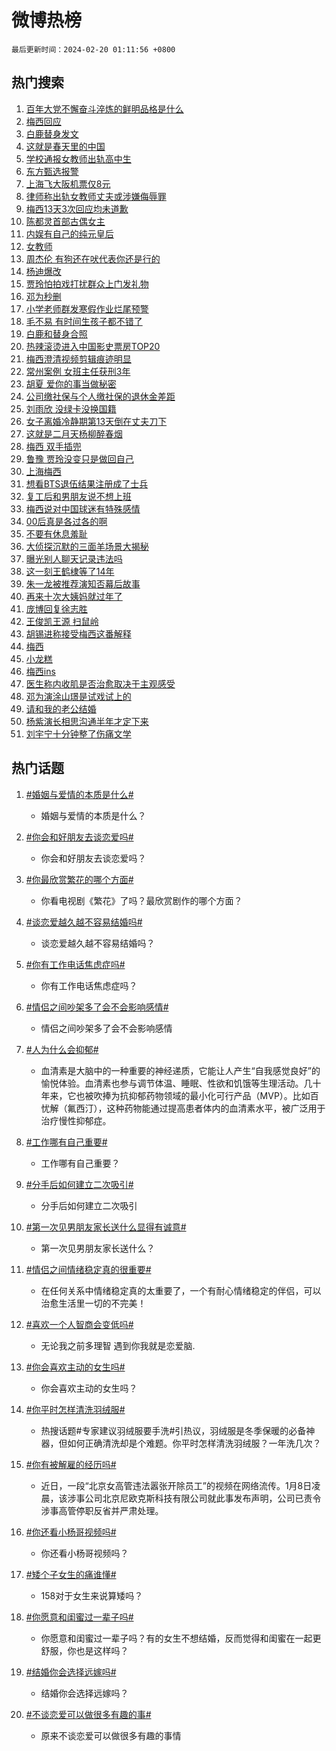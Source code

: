 # 微博热榜

`最后更新时间：2024-02-20 01:11:56 +0800`

## 热门搜索

1. [百年大党不懈奋斗淬炼的鲜明品格是什么](https://m.weibo.cn/search?containerid=100103type%3D1%26t%3D10%26q%3D%23%E7%99%BE%E5%B9%B4%E5%A4%A7%E5%85%9A%E4%B8%8D%E6%87%88%E5%A5%8B%E6%96%97%E6%B7%AC%E7%82%BC%E7%9A%84%E9%B2%9C%E6%98%8E%E5%93%81%E6%A0%BC%E6%98%AF%E4%BB%80%E4%B9%88%23&stream_entry_id=51&isnewpage=1&extparam=seat%3D1%26pos%3D0%26dgr%3D0%26cate%3D10103%26c_type%3D51%26q%3D%2523%25E7%2599%25BE%25E5%25B9%25B4%25E5%25A4%25A7%25E5%2585%259A%25E4%25B8%258D%25E6%2587%2588%25E5%25A5%258B%25E6%2596%2597%25E6%25B7%25AC%25E7%2582%25BC%25E7%259A%2584%25E9%25B2%259C%25E6%2598%258E%25E5%2593%2581%25E6%25A0%25BC%25E6%2598%25AF%25E4%25BB%2580%25E4%25B9%2588%2523%26stream_entry_id%3D51%26filter_type%3Drealtimehot%26display_time%3D1708362714%26pre_seqid%3D170836271492807057198)
1. [梅西回应](https://m.weibo.cn/search?containerid=100103type%3D1%26t%3D10%26q%3D%23%E6%A2%85%E8%A5%BF%E5%9B%9E%E5%BA%94%23&stream_entry_id=31&isnewpage=1&extparam=seat%3D1%26band_rank%3D1%26pos%3D0%26q%3D%2523%25E6%25A2%2585%25E8%25A5%25BF%25E5%259B%259E%25E5%25BA%2594%2523%26stream_entry_id%3D31%26c_type%3D31%26flag%3D16%26dgr%3D0%26realpos%3D1%26lcate%3D5001%26cate%3D5001%26filter_type%3Drealtimehot%26display_time%3D1708362714%26pre_seqid%3D170836271492807057198)
1. [白鹿替身发文](https://m.weibo.cn/search?containerid=100103type%3D1%26t%3D10%26q%3D%23%E7%99%BD%E9%B9%BF%E6%9B%BF%E8%BA%AB%E5%8F%91%E6%96%87%23&stream_entry_id=31&isnewpage=1&extparam=seat%3D1%26band_rank%3D2%26pos%3D1%26q%3D%2523%25E7%2599%25BD%25E9%25B9%25BF%25E6%259B%25BF%25E8%25BA%25AB%25E5%258F%2591%25E6%2596%2587%2523%26stream_entry_id%3D31%26c_type%3D31%26flag%3D2%26dgr%3D0%26realpos%3D2%26lcate%3D5001%26cate%3D5001%26filter_type%3Drealtimehot%26display_time%3D1708362714%26pre_seqid%3D170836271492807057198)
1. [这就是春天里的中国](https://m.weibo.cn/search?containerid=100103type%3D1%26t%3D10%26q%3D%23%E8%BF%99%E5%B0%B1%E6%98%AF%E6%98%A5%E5%A4%A9%E9%87%8C%E7%9A%84%E4%B8%AD%E5%9B%BD%23&stream_entry_id=31&isnewpage=1&extparam=seat%3D1%26band_rank%3D3%26pos%3D2%26q%3D%2523%25E8%25BF%2599%25E5%25B0%25B1%25E6%2598%25AF%25E6%2598%25A5%25E5%25A4%25A9%25E9%2587%258C%25E7%259A%2584%25E4%25B8%25AD%25E5%259B%25BD%2523%26stream_entry_id%3D31%26c_type%3D31%26flag%3D0%26dgr%3D0%26realpos%3D3%26lcate%3D5001%26cate%3D5001%26filter_type%3Drealtimehot%26display_time%3D1708362714%26pre_seqid%3D170836271492807057198)
1. [学校通报女教师出轨高中生](https://m.weibo.cn/search?containerid=100103type%3D1%26t%3D10%26q%3D%23%E5%AD%A6%E6%A0%A1%E9%80%9A%E6%8A%A5%E5%A5%B3%E6%95%99%E5%B8%88%E5%87%BA%E8%BD%A8%E9%AB%98%E4%B8%AD%E7%94%9F%23&stream_entry_id=31&isnewpage=1&extparam=seat%3D1%26band_rank%3D4%26pos%3D3%26q%3D%2523%25E5%25AD%25A6%25E6%25A0%25A1%25E9%2580%259A%25E6%258A%25A5%25E5%25A5%25B3%25E6%2595%2599%25E5%25B8%2588%25E5%2587%25BA%25E8%25BD%25A8%25E9%25AB%2598%25E4%25B8%25AD%25E7%2594%259F%2523%26stream_entry_id%3D31%26c_type%3D31%26flag%3D16%26dgr%3D0%26realpos%3D4%26lcate%3D5001%26cate%3D5001%26filter_type%3Drealtimehot%26display_time%3D1708362714%26pre_seqid%3D170836271492807057198)
1. [东方甄选报警](https://m.weibo.cn/search?containerid=100103type%3D1%26t%3D10%26q%3D%23%E4%B8%9C%E6%96%B9%E7%94%84%E9%80%89%E6%8A%A5%E8%AD%A6%23&stream_entry_id=31&isnewpage=1&extparam=seat%3D1%26band_rank%3D5%26pos%3D4%26q%3D%2523%25E4%25B8%259C%25E6%2596%25B9%25E7%2594%2584%25E9%2580%2589%25E6%258A%25A5%25E8%25AD%25A6%2523%26stream_entry_id%3D31%26c_type%3D31%26flag%3D2%26dgr%3D0%26realpos%3D5%26lcate%3D5001%26cate%3D5001%26filter_type%3Drealtimehot%26display_time%3D1708362714%26pre_seqid%3D170836271492807057198)
1. [上海飞大阪机票仅8元](https://m.weibo.cn/search?containerid=100103type%3D1%26t%3D10%26q%3D%23%E4%B8%8A%E6%B5%B7%E9%A3%9E%E5%A4%A7%E9%98%AA%E6%9C%BA%E7%A5%A8%E4%BB%858%E5%85%83%23&stream_entry_id=31&isnewpage=1&extparam=seat%3D1%26band_rank%3D6%26pos%3D5%26q%3D%2523%25E4%25B8%258A%25E6%25B5%25B7%25E9%25A3%259E%25E5%25A4%25A7%25E9%2598%25AA%25E6%259C%25BA%25E7%25A5%25A8%25E4%25BB%25858%25E5%2585%2583%2523%26stream_entry_id%3D31%26c_type%3D31%26flag%3D32768%26dgr%3D0%26realpos%3D6%26lcate%3D5001%26cate%3D5001%26filter_type%3Drealtimehot%26display_time%3D1708362714%26pre_seqid%3D170836271492807057198)
1. [律师称出轨女教师丈夫或涉嫌侮辱罪](https://m.weibo.cn/search?containerid=100103type%3D1%26t%3D10%26q%3D%23%E5%BE%8B%E5%B8%88%E7%A7%B0%E5%87%BA%E8%BD%A8%E5%A5%B3%E6%95%99%E5%B8%88%E4%B8%88%E5%A4%AB%E6%88%96%E6%B6%89%E5%AB%8C%E4%BE%AE%E8%BE%B1%E7%BD%AA%23&stream_entry_id=31&isnewpage=1&extparam=seat%3D1%26band_rank%3D7%26pos%3D6%26q%3D%2523%25E5%25BE%258B%25E5%25B8%2588%25E7%25A7%25B0%25E5%2587%25BA%25E8%25BD%25A8%25E5%25A5%25B3%25E6%2595%2599%25E5%25B8%2588%25E4%25B8%2588%25E5%25A4%25AB%25E6%2588%2596%25E6%25B6%2589%25E5%25AB%258C%25E4%25BE%25AE%25E8%25BE%25B1%25E7%25BD%25AA%2523%26stream_entry_id%3D31%26c_type%3D31%26flag%3D2%26dgr%3D0%26realpos%3D7%26lcate%3D5001%26cate%3D5001%26filter_type%3Drealtimehot%26display_time%3D1708362714%26pre_seqid%3D170836271492807057198)
1. [梅西13天3次回应均未道歉](https://m.weibo.cn/search?containerid=100103type%3D1%26t%3D10%26q%3D%23%E6%A2%85%E8%A5%BF13%E5%A4%A93%E6%AC%A1%E5%9B%9E%E5%BA%94%E5%9D%87%E6%9C%AA%E9%81%93%E6%AD%89%23&stream_entry_id=31&isnewpage=1&extparam=seat%3D1%26band_rank%3D8%26pos%3D7%26q%3D%2523%25E6%25A2%2585%25E8%25A5%25BF13%25E5%25A4%25A93%25E6%25AC%25A1%25E5%259B%259E%25E5%25BA%2594%25E5%259D%2587%25E6%259C%25AA%25E9%2581%2593%25E6%25AD%2589%2523%26stream_entry_id%3D31%26c_type%3D31%26flag%3D2%26dgr%3D0%26realpos%3D8%26lcate%3D5001%26cate%3D5001%26filter_type%3Drealtimehot%26display_time%3D1708362714%26pre_seqid%3D170836271492807057198)
1. [陈都灵首部古偶女主](https://m.weibo.cn/search?containerid=100103type%3D1%26t%3D10%26q%3D%23%E9%99%88%E9%83%BD%E7%81%B5%E9%A6%96%E9%83%A8%E5%8F%A4%E5%81%B6%E5%A5%B3%E4%B8%BB%23&stream_entry_id=31&isnewpage=1&extparam=seat%3D1%26band_rank%3D9%26pos%3D8%26q%3D%2523%25E9%2599%2588%25E9%2583%25BD%25E7%2581%25B5%25E9%25A6%2596%25E9%2583%25A8%25E5%258F%25A4%25E5%2581%25B6%25E5%25A5%25B3%25E4%25B8%25BB%2523%26stream_entry_id%3D31%26c_type%3D31%26flag%3D1%26dgr%3D0%26realpos%3D9%26lcate%3D5001%26cate%3D5001%26filter_type%3Drealtimehot%26display_time%3D1708362714%26pre_seqid%3D170836271492807057198)
1. [内娱有自己的纯元皇后](https://m.weibo.cn/search?containerid=100103type%3D1%26t%3D10%26q%3D%23%E5%86%85%E5%A8%B1%E6%9C%89%E8%87%AA%E5%B7%B1%E7%9A%84%E7%BA%AF%E5%85%83%E7%9A%87%E5%90%8E%23&stream_entry_id=31&isnewpage=1&extparam=seat%3D1%26band_rank%3D10%26pos%3D9%26q%3D%2523%25E5%2586%2585%25E5%25A8%25B1%25E6%259C%2589%25E8%2587%25AA%25E5%25B7%25B1%25E7%259A%2584%25E7%25BA%25AF%25E5%2585%2583%25E7%259A%2587%25E5%2590%258E%2523%26stream_entry_id%3D31%26c_type%3D31%26flag%3D2%26dgr%3D0%26realpos%3D10%26lcate%3D5001%26cate%3D5001%26filter_type%3Drealtimehot%26display_time%3D1708362714%26pre_seqid%3D170836271492807057198)
1. [女教师](https://m.weibo.cn/search?containerid=100103type%3D1%26t%3D10%26q%3D%E5%A5%B3%E6%95%99%E5%B8%88&stream_entry_id=31&isnewpage=1&extparam=seat%3D1%26band_rank%3D11%26pos%3D10%26q%3D%25E5%25A5%25B3%25E6%2595%2599%25E5%25B8%2588%26stream_entry_id%3D31%26c_type%3D31%26flag%3D2%26dgr%3D0%26realpos%3D11%26lcate%3D5001%26cate%3D5001%26filter_type%3Drealtimehot%26display_time%3D1708362714%26pre_seqid%3D170836271492807057198)
1. [周杰伦 有狗还在吠代表你还是行的](https://m.weibo.cn/search?containerid=100103type%3D1%26t%3D10%26q%3D%E5%91%A8%E6%9D%B0%E4%BC%A6+%E6%9C%89%E7%8B%97%E8%BF%98%E5%9C%A8%E5%90%A0%E4%BB%A3%E8%A1%A8%E4%BD%A0%E8%BF%98%E6%98%AF%E8%A1%8C%E7%9A%84&stream_entry_id=31&isnewpage=1&extparam=seat%3D1%26band_rank%3D12%26pos%3D11%26q%3D%25E5%2591%25A8%25E6%259D%25B0%25E4%25BC%25A6%2520%25E6%259C%2589%25E7%258B%2597%25E8%25BF%2598%25E5%259C%25A8%25E5%2590%25A0%25E4%25BB%25A3%25E8%25A1%25A8%25E4%25BD%25A0%25E8%25BF%2598%25E6%2598%25AF%25E8%25A1%258C%25E7%259A%2584%26stream_entry_id%3D31%26c_type%3D31%26flag%3D0%26dgr%3D0%26realpos%3D12%26lcate%3D5001%26cate%3D5001%26filter_type%3Drealtimehot%26display_time%3D1708362714%26pre_seqid%3D170836271492807057198)
1. [杨迪爆改](https://m.weibo.cn/search?containerid=100103type%3D1%26t%3D10%26q%3D%23%E6%9D%A8%E8%BF%AA%E7%88%86%E6%94%B9%23&stream_entry_id=31&isnewpage=1&extparam=seat%3D1%26band_rank%3D13%26pos%3D12%26q%3D%2523%25E6%259D%25A8%25E8%25BF%25AA%25E7%2588%2586%25E6%2594%25B9%2523%26stream_entry_id%3D31%26c_type%3D31%26flag%3D2%26dgr%3D0%26realpos%3D13%26lcate%3D5001%26cate%3D5001%26filter_type%3Drealtimehot%26display_time%3D1708362714%26pre_seqid%3D170836271492807057198)
1. [贾玲怕拍戏打扰群众上门发礼物](https://m.weibo.cn/search?containerid=100103type%3D1%26t%3D10%26q%3D%E8%B4%BE%E7%8E%B2%E6%80%95%E6%8B%8D%E6%88%8F%E6%89%93%E6%89%B0%E7%BE%A4%E4%BC%97%E4%B8%8A%E9%97%A8%E5%8F%91%E7%A4%BC%E7%89%A9&stream_entry_id=31&isnewpage=1&extparam=seat%3D1%26band_rank%3D14%26pos%3D13%26q%3D%25E8%25B4%25BE%25E7%258E%25B2%25E6%2580%2595%25E6%258B%258D%25E6%2588%258F%25E6%2589%2593%25E6%2589%25B0%25E7%25BE%25A4%25E4%25BC%2597%25E4%25B8%258A%25E9%2597%25A8%25E5%258F%2591%25E7%25A4%25BC%25E7%2589%25A9%26stream_entry_id%3D31%26c_type%3D31%26flag%3D0%26dgr%3D0%26realpos%3D14%26lcate%3D5001%26cate%3D5001%26filter_type%3Drealtimehot%26display_time%3D1708362714%26pre_seqid%3D170836271492807057198)
1. [邓为秒删](https://m.weibo.cn/search?containerid=100103type%3D1%26t%3D10%26q%3D%E9%82%93%E4%B8%BA%E7%A7%92%E5%88%A0&stream_entry_id=31&isnewpage=1&extparam=seat%3D1%26band_rank%3D15%26pos%3D14%26q%3D%25E9%2582%2593%25E4%25B8%25BA%25E7%25A7%2592%25E5%2588%25A0%26stream_entry_id%3D31%26c_type%3D31%26flag%3D0%26dgr%3D0%26realpos%3D15%26lcate%3D5001%26cate%3D5001%26filter_type%3Drealtimehot%26display_time%3D1708362714%26pre_seqid%3D170836271492807057198)
1. [小学老师群发寒假作业烂尾预警](https://m.weibo.cn/search?containerid=100103type%3D1%26t%3D10%26q%3D%23%E5%B0%8F%E5%AD%A6%E8%80%81%E5%B8%88%E7%BE%A4%E5%8F%91%E5%AF%92%E5%81%87%E4%BD%9C%E4%B8%9A%E7%83%82%E5%B0%BE%E9%A2%84%E8%AD%A6%23&stream_entry_id=31&isnewpage=1&extparam=seat%3D1%26band_rank%3D16%26pos%3D15%26q%3D%2523%25E5%25B0%258F%25E5%25AD%25A6%25E8%2580%2581%25E5%25B8%2588%25E7%25BE%25A4%25E5%258F%2591%25E5%25AF%2592%25E5%2581%2587%25E4%25BD%259C%25E4%25B8%259A%25E7%2583%2582%25E5%25B0%25BE%25E9%25A2%2584%25E8%25AD%25A6%2523%26stream_entry_id%3D31%26c_type%3D31%26flag%3D32768%26dgr%3D0%26realpos%3D16%26lcate%3D5001%26cate%3D5001%26filter_type%3Drealtimehot%26display_time%3D1708362714%26pre_seqid%3D170836271492807057198)
1. [毛不易 有时间生孩子都不错了](https://m.weibo.cn/search?containerid=100103type%3D1%26t%3D10%26q%3D%E6%AF%9B%E4%B8%8D%E6%98%93+%E6%9C%89%E6%97%B6%E9%97%B4%E7%94%9F%E5%AD%A9%E5%AD%90%E9%83%BD%E4%B8%8D%E9%94%99%E4%BA%86&stream_entry_id=31&isnewpage=1&extparam=seat%3D1%26band_rank%3D17%26pos%3D16%26q%3D%25E6%25AF%259B%25E4%25B8%258D%25E6%2598%2593%2520%25E6%259C%2589%25E6%2597%25B6%25E9%2597%25B4%25E7%2594%259F%25E5%25AD%25A9%25E5%25AD%2590%25E9%2583%25BD%25E4%25B8%258D%25E9%2594%2599%25E4%25BA%2586%26stream_entry_id%3D31%26c_type%3D31%26flag%3D2%26dgr%3D0%26realpos%3D17%26lcate%3D5001%26cate%3D5001%26filter_type%3Drealtimehot%26display_time%3D1708362714%26pre_seqid%3D170836271492807057198)
1. [白鹿和替身合照](https://m.weibo.cn/search?containerid=100103type%3D1%26t%3D10%26q%3D%23%E7%99%BD%E9%B9%BF%E5%92%8C%E6%9B%BF%E8%BA%AB%E5%90%88%E7%85%A7%23&stream_entry_id=31&isnewpage=1&extparam=seat%3D1%26band_rank%3D18%26pos%3D17%26q%3D%2523%25E7%2599%25BD%25E9%25B9%25BF%25E5%2592%258C%25E6%259B%25BF%25E8%25BA%25AB%25E5%2590%2588%25E7%2585%25A7%2523%26stream_entry_id%3D31%26c_type%3D31%26flag%3D0%26dgr%3D0%26realpos%3D18%26lcate%3D5001%26cate%3D5001%26filter_type%3Drealtimehot%26display_time%3D1708362714%26pre_seqid%3D170836271492807057198)
1. [热辣滚烫进入中国影史票房TOP20](https://m.weibo.cn/search?containerid=100103type%3D1%26t%3D10%26q%3D%23%E7%83%AD%E8%BE%A3%E6%BB%9A%E7%83%AB%E8%BF%9B%E5%85%A5%E4%B8%AD%E5%9B%BD%E5%BD%B1%E5%8F%B2%E7%A5%A8%E6%88%BFTOP20%23&stream_entry_id=31&isnewpage=1&extparam=seat%3D1%26band_rank%3D19%26pos%3D18%26q%3D%2523%25E7%2583%25AD%25E8%25BE%25A3%25E6%25BB%259A%25E7%2583%25AB%25E8%25BF%259B%25E5%2585%25A5%25E4%25B8%25AD%25E5%259B%25BD%25E5%25BD%25B1%25E5%258F%25B2%25E7%25A5%25A8%25E6%2588%25BFTOP20%2523%26stream_entry_id%3D31%26c_type%3D31%26flag%3D0%26dgr%3D0%26realpos%3D19%26lcate%3D5001%26cate%3D5001%26filter_type%3Drealtimehot%26display_time%3D1708362714%26pre_seqid%3D170836271492807057198)
1. [梅西澄清视频剪辑痕迹明显](https://m.weibo.cn/search?containerid=100103type%3D1%26t%3D10%26q%3D%23%E6%A2%85%E8%A5%BF%E6%BE%84%E6%B8%85%E8%A7%86%E9%A2%91%E5%89%AA%E8%BE%91%E7%97%95%E8%BF%B9%E6%98%8E%E6%98%BE%23&stream_entry_id=31&isnewpage=1&extparam=seat%3D1%26band_rank%3D20%26pos%3D19%26q%3D%2523%25E6%25A2%2585%25E8%25A5%25BF%25E6%25BE%2584%25E6%25B8%2585%25E8%25A7%2586%25E9%25A2%2591%25E5%2589%25AA%25E8%25BE%2591%25E7%2597%2595%25E8%25BF%25B9%25E6%2598%258E%25E6%2598%25BE%2523%26stream_entry_id%3D31%26c_type%3D31%26flag%3D0%26dgr%3D0%26realpos%3D20%26lcate%3D5001%26cate%3D5001%26filter_type%3Drealtimehot%26display_time%3D1708362714%26pre_seqid%3D170836271492807057198)
1. [常州案例 女班主任获刑3年](https://m.weibo.cn/search?containerid=100103type%3D1%26t%3D10%26q%3D%E5%B8%B8%E5%B7%9E%E6%A1%88%E4%BE%8B+%E5%A5%B3%E7%8F%AD%E4%B8%BB%E4%BB%BB%E8%8E%B7%E5%88%913%E5%B9%B4&stream_entry_id=31&isnewpage=1&extparam=seat%3D1%26band_rank%3D21%26pos%3D20%26q%3D%25E5%25B8%25B8%25E5%25B7%259E%25E6%25A1%2588%25E4%25BE%258B%2520%25E5%25A5%25B3%25E7%258F%25AD%25E4%25B8%25BB%25E4%25BB%25BB%25E8%258E%25B7%25E5%2588%25913%25E5%25B9%25B4%26stream_entry_id%3D31%26c_type%3D31%26flag%3D2%26dgr%3D0%26realpos%3D21%26lcate%3D5001%26cate%3D5001%26filter_type%3Drealtimehot%26display_time%3D1708362714%26pre_seqid%3D170836271492807057198)
1. [胡夏 爱你的事当做秘密](https://m.weibo.cn/search?containerid=100103type%3D1%26t%3D10%26q%3D%E8%83%A1%E5%A4%8F+%E7%88%B1%E4%BD%A0%E7%9A%84%E4%BA%8B%E5%BD%93%E5%81%9A%E7%A7%98%E5%AF%86&stream_entry_id=31&isnewpage=1&extparam=seat%3D1%26band_rank%3D22%26pos%3D21%26q%3D%25E8%2583%25A1%25E5%25A4%258F%2520%25E7%2588%25B1%25E4%25BD%25A0%25E7%259A%2584%25E4%25BA%258B%25E5%25BD%2593%25E5%2581%259A%25E7%25A7%2598%25E5%25AF%2586%26stream_entry_id%3D31%26c_type%3D31%26flag%3D0%26dgr%3D0%26realpos%3D22%26lcate%3D5001%26cate%3D5001%26filter_type%3Drealtimehot%26display_time%3D1708362714%26pre_seqid%3D170836271492807057198)
1. [公司缴社保与个人缴社保的退休金差距](https://m.weibo.cn/search?containerid=100103type%3D1%26t%3D10%26q%3D%23%E5%85%AC%E5%8F%B8%E7%BC%B4%E7%A4%BE%E4%BF%9D%E4%B8%8E%E4%B8%AA%E4%BA%BA%E7%BC%B4%E7%A4%BE%E4%BF%9D%E7%9A%84%E9%80%80%E4%BC%91%E9%87%91%E5%B7%AE%E8%B7%9D%23&stream_entry_id=31&isnewpage=1&extparam=seat%3D1%26band_rank%3D23%26pos%3D22%26q%3D%2523%25E5%2585%25AC%25E5%258F%25B8%25E7%25BC%25B4%25E7%25A4%25BE%25E4%25BF%259D%25E4%25B8%258E%25E4%25B8%25AA%25E4%25BA%25BA%25E7%25BC%25B4%25E7%25A4%25BE%25E4%25BF%259D%25E7%259A%2584%25E9%2580%2580%25E4%25BC%2591%25E9%2587%2591%25E5%25B7%25AE%25E8%25B7%259D%2523%26stream_entry_id%3D31%26c_type%3D31%26flag%3D0%26dgr%3D0%26realpos%3D23%26lcate%3D5001%26cate%3D5001%26filter_type%3Drealtimehot%26display_time%3D1708362714%26pre_seqid%3D170836271492807057198)
1. [刘雨欣 没绿卡没换国籍](https://m.weibo.cn/search?containerid=100103type%3D1%26t%3D10%26q%3D%E5%88%98%E9%9B%A8%E6%AC%A3+%E6%B2%A1%E7%BB%BF%E5%8D%A1%E6%B2%A1%E6%8D%A2%E5%9B%BD%E7%B1%8D&stream_entry_id=31&isnewpage=1&extparam=seat%3D1%26band_rank%3D24%26pos%3D23%26q%3D%25E5%2588%2598%25E9%259B%25A8%25E6%25AC%25A3%2520%25E6%25B2%25A1%25E7%25BB%25BF%25E5%258D%25A1%25E6%25B2%25A1%25E6%258D%25A2%25E5%259B%25BD%25E7%25B1%258D%26stream_entry_id%3D31%26c_type%3D31%26flag%3D0%26dgr%3D0%26realpos%3D24%26lcate%3D5001%26cate%3D5001%26filter_type%3Drealtimehot%26display_time%3D1708362714%26pre_seqid%3D170836271492807057198)
1. [女子离婚冷静期第13天倒在丈夫刀下](https://m.weibo.cn/search?containerid=100103type%3D1%26t%3D10%26q%3D%23%E5%A5%B3%E5%AD%90%E7%A6%BB%E5%A9%9A%E5%86%B7%E9%9D%99%E6%9C%9F%E7%AC%AC13%E5%A4%A9%E5%80%92%E5%9C%A8%E4%B8%88%E5%A4%AB%E5%88%80%E4%B8%8B%23&stream_entry_id=31&isnewpage=1&extparam=seat%3D1%26band_rank%3D25%26pos%3D24%26q%3D%2523%25E5%25A5%25B3%25E5%25AD%2590%25E7%25A6%25BB%25E5%25A9%259A%25E5%2586%25B7%25E9%259D%2599%25E6%259C%259F%25E7%25AC%25AC13%25E5%25A4%25A9%25E5%2580%2592%25E5%259C%25A8%25E4%25B8%2588%25E5%25A4%25AB%25E5%2588%2580%25E4%25B8%258B%2523%26stream_entry_id%3D31%26c_type%3D31%26flag%3D0%26dgr%3D0%26realpos%3D25%26lcate%3D5001%26cate%3D5001%26filter_type%3Drealtimehot%26display_time%3D1708362714%26pre_seqid%3D170836271492807057198)
1. [这就是二月天杨柳醉春烟](https://m.weibo.cn/search?containerid=100103type%3D1%26t%3D10%26q%3D%23%E8%BF%99%E5%B0%B1%E6%98%AF%E4%BA%8C%E6%9C%88%E5%A4%A9%E6%9D%A8%E6%9F%B3%E9%86%89%E6%98%A5%E7%83%9F%23&stream_entry_id=31&isnewpage=1&extparam=seat%3D1%26band_rank%3D26%26pos%3D25%26q%3D%2523%25E8%25BF%2599%25E5%25B0%25B1%25E6%2598%25AF%25E4%25BA%258C%25E6%259C%2588%25E5%25A4%25A9%25E6%259D%25A8%25E6%259F%25B3%25E9%2586%2589%25E6%2598%25A5%25E7%2583%259F%2523%26stream_entry_id%3D31%26c_type%3D31%26flag%3D1%26dgr%3D0%26realpos%3D26%26lcate%3D5001%26cate%3D5001%26filter_type%3Drealtimehot%26display_time%3D1708362714%26pre_seqid%3D170836271492807057198)
1. [梅西 双手插兜](https://m.weibo.cn/search?containerid=100103type%3D1%26t%3D10%26q%3D%E6%A2%85%E8%A5%BF+%E5%8F%8C%E6%89%8B%E6%8F%92%E5%85%9C&stream_entry_id=31&isnewpage=1&extparam=seat%3D1%26band_rank%3D27%26pos%3D26%26q%3D%25E6%25A2%2585%25E8%25A5%25BF%2520%25E5%258F%258C%25E6%2589%258B%25E6%258F%2592%25E5%2585%259C%26stream_entry_id%3D31%26c_type%3D31%26flag%3D0%26dgr%3D0%26realpos%3D27%26lcate%3D5001%26cate%3D5001%26filter_type%3Drealtimehot%26display_time%3D1708362714%26pre_seqid%3D170836271492807057198)
1. [鲁豫 贾玲没变只是做回自己](https://m.weibo.cn/search?containerid=100103type%3D1%26t%3D10%26q%3D%E9%B2%81%E8%B1%AB+%E8%B4%BE%E7%8E%B2%E6%B2%A1%E5%8F%98%E5%8F%AA%E6%98%AF%E5%81%9A%E5%9B%9E%E8%87%AA%E5%B7%B1&stream_entry_id=31&isnewpage=1&extparam=seat%3D1%26band_rank%3D28%26pos%3D27%26q%3D%25E9%25B2%2581%25E8%25B1%25AB%2520%25E8%25B4%25BE%25E7%258E%25B2%25E6%25B2%25A1%25E5%258F%2598%25E5%258F%25AA%25E6%2598%25AF%25E5%2581%259A%25E5%259B%259E%25E8%2587%25AA%25E5%25B7%25B1%26stream_entry_id%3D31%26c_type%3D31%26flag%3D0%26dgr%3D0%26realpos%3D28%26lcate%3D5001%26cate%3D5001%26filter_type%3Drealtimehot%26display_time%3D1708362714%26pre_seqid%3D170836271492807057198)
1. [上海梅西](https://m.weibo.cn/search?containerid=100103type%3D1%26t%3D10%26q%3D%E4%B8%8A%E6%B5%B7%E6%A2%85%E8%A5%BF&stream_entry_id=31&isnewpage=1&extparam=seat%3D1%26band_rank%3D29%26pos%3D28%26q%3D%25E4%25B8%258A%25E6%25B5%25B7%25E6%25A2%2585%25E8%25A5%25BF%26stream_entry_id%3D31%26c_type%3D31%26flag%3D0%26dgr%3D0%26realpos%3D29%26lcate%3D5001%26cate%3D5001%26filter_type%3Drealtimehot%26display_time%3D1708362714%26pre_seqid%3D170836271492807057198)
1. [想看BTS退伍结果注册成了士兵](https://m.weibo.cn/search?containerid=100103type%3D1%26t%3D10%26q%3D%E6%83%B3%E7%9C%8BBTS%E9%80%80%E4%BC%8D%E7%BB%93%E6%9E%9C%E6%B3%A8%E5%86%8C%E6%88%90%E4%BA%86%E5%A3%AB%E5%85%B5&stream_entry_id=31&isnewpage=1&extparam=seat%3D1%26band_rank%3D30%26pos%3D29%26q%3D%25E6%2583%25B3%25E7%259C%258BBTS%25E9%2580%2580%25E4%25BC%258D%25E7%25BB%2593%25E6%259E%259C%25E6%25B3%25A8%25E5%2586%258C%25E6%2588%2590%25E4%25BA%2586%25E5%25A3%25AB%25E5%2585%25B5%26stream_entry_id%3D31%26c_type%3D31%26flag%3D0%26dgr%3D0%26realpos%3D30%26lcate%3D5001%26cate%3D5001%26filter_type%3Drealtimehot%26display_time%3D1708362714%26pre_seqid%3D170836271492807057198)
1. [复工后和男朋友说不想上班](https://m.weibo.cn/search?containerid=100103type%3D1%26t%3D10%26q%3D%E5%A4%8D%E5%B7%A5%E5%90%8E%E5%92%8C%E7%94%B7%E6%9C%8B%E5%8F%8B%E8%AF%B4%E4%B8%8D%E6%83%B3%E4%B8%8A%E7%8F%AD&stream_entry_id=31&isnewpage=1&extparam=seat%3D1%26band_rank%3D31%26pos%3D30%26q%3D%25E5%25A4%258D%25E5%25B7%25A5%25E5%2590%258E%25E5%2592%258C%25E7%2594%25B7%25E6%259C%258B%25E5%258F%258B%25E8%25AF%25B4%25E4%25B8%258D%25E6%2583%25B3%25E4%25B8%258A%25E7%258F%25AD%26stream_entry_id%3D31%26c_type%3D31%26flag%3D0%26dgr%3D0%26realpos%3D31%26lcate%3D5001%26cate%3D5001%26filter_type%3Drealtimehot%26display_time%3D1708362714%26pre_seqid%3D170836271492807057198)
1. [梅西说对中国球迷有特殊感情](https://m.weibo.cn/search?containerid=100103type%3D1%26t%3D10%26q%3D%23%E6%A2%85%E8%A5%BF%E8%AF%B4%E5%AF%B9%E4%B8%AD%E5%9B%BD%E7%90%83%E8%BF%B7%E6%9C%89%E7%89%B9%E6%AE%8A%E6%84%9F%E6%83%85%23&stream_entry_id=31&isnewpage=1&extparam=seat%3D1%26band_rank%3D32%26pos%3D31%26q%3D%2523%25E6%25A2%2585%25E8%25A5%25BF%25E8%25AF%25B4%25E5%25AF%25B9%25E4%25B8%25AD%25E5%259B%25BD%25E7%2590%2583%25E8%25BF%25B7%25E6%259C%2589%25E7%2589%25B9%25E6%25AE%258A%25E6%2584%259F%25E6%2583%2585%2523%26stream_entry_id%3D31%26c_type%3D31%26flag%3D0%26dgr%3D0%26realpos%3D32%26lcate%3D5001%26cate%3D5001%26filter_type%3Drealtimehot%26display_time%3D1708362714%26pre_seqid%3D170836271492807057198)
1. [00后真是各过各的啊](https://m.weibo.cn/search?containerid=100103type%3D1%26t%3D10%26q%3D%2300%E5%90%8E%E7%9C%9F%E6%98%AF%E5%90%84%E8%BF%87%E5%90%84%E7%9A%84%E5%95%8A%23&stream_entry_id=31&isnewpage=1&extparam=seat%3D1%26band_rank%3D33%26pos%3D32%26q%3D%252300%25E5%2590%258E%25E7%259C%259F%25E6%2598%25AF%25E5%2590%2584%25E8%25BF%2587%25E5%2590%2584%25E7%259A%2584%25E5%2595%258A%2523%26stream_entry_id%3D31%26c_type%3D31%26flag%3D0%26dgr%3D0%26realpos%3D33%26lcate%3D5001%26cate%3D5001%26filter_type%3Drealtimehot%26display_time%3D1708362714%26pre_seqid%3D170836271492807057198)
1. [不要有休息羞耻](https://m.weibo.cn/search?containerid=100103type%3D1%26t%3D10%26q%3D%E4%B8%8D%E8%A6%81%E6%9C%89%E4%BC%91%E6%81%AF%E7%BE%9E%E8%80%BB&stream_entry_id=31&isnewpage=1&extparam=seat%3D1%26band_rank%3D34%26pos%3D33%26q%3D%25E4%25B8%258D%25E8%25A6%2581%25E6%259C%2589%25E4%25BC%2591%25E6%2581%25AF%25E7%25BE%259E%25E8%2580%25BB%26stream_entry_id%3D31%26c_type%3D31%26flag%3D0%26dgr%3D0%26realpos%3D34%26lcate%3D5001%26cate%3D5001%26filter_type%3Drealtimehot%26display_time%3D1708362714%26pre_seqid%3D170836271492807057198)
1. [大侦探沉默的三面羊场景大揭秘](https://m.weibo.cn/search?containerid=100103type%3D1%26t%3D10%26q%3D%E5%A4%A7%E4%BE%A6%E6%8E%A2%E6%B2%89%E9%BB%98%E7%9A%84%E4%B8%89%E9%9D%A2%E7%BE%8A%E5%9C%BA%E6%99%AF%E5%A4%A7%E6%8F%AD%E7%A7%98&stream_entry_id=31&isnewpage=1&extparam=seat%3D1%26band_rank%3D35%26pos%3D34%26q%3D%25E5%25A4%25A7%25E4%25BE%25A6%25E6%258E%25A2%25E6%25B2%2589%25E9%25BB%2598%25E7%259A%2584%25E4%25B8%2589%25E9%259D%25A2%25E7%25BE%258A%25E5%259C%25BA%25E6%2599%25AF%25E5%25A4%25A7%25E6%258F%25AD%25E7%25A7%2598%26stream_entry_id%3D31%26c_type%3D31%26flag%3D0%26dgr%3D0%26realpos%3D35%26lcate%3D5001%26cate%3D5001%26filter_type%3Drealtimehot%26display_time%3D1708362714%26pre_seqid%3D170836271492807057198)
1. [曝光别人聊天记录违法吗](https://m.weibo.cn/search?containerid=100103type%3D1%26t%3D10%26q%3D%23%E6%9B%9D%E5%85%89%E5%88%AB%E4%BA%BA%E8%81%8A%E5%A4%A9%E8%AE%B0%E5%BD%95%E8%BF%9D%E6%B3%95%E5%90%97%23&stream_entry_id=31&isnewpage=1&extparam=seat%3D1%26band_rank%3D36%26pos%3D35%26q%3D%2523%25E6%259B%259D%25E5%2585%2589%25E5%2588%25AB%25E4%25BA%25BA%25E8%2581%258A%25E5%25A4%25A9%25E8%25AE%25B0%25E5%25BD%2595%25E8%25BF%259D%25E6%25B3%2595%25E5%2590%2597%2523%26stream_entry_id%3D31%26c_type%3D31%26flag%3D0%26dgr%3D0%26realpos%3D36%26lcate%3D5001%26cate%3D5001%26filter_type%3Drealtimehot%26display_time%3D1708362714%26pre_seqid%3D170836271492807057198)
1. [这一刻王鹤棣等了14年](https://m.weibo.cn/search?containerid=100103type%3D1%26t%3D10%26q%3D%23%E8%BF%99%E4%B8%80%E5%88%BB%E7%8E%8B%E9%B9%A4%E6%A3%A3%E7%AD%89%E4%BA%8614%E5%B9%B4%23&stream_entry_id=31&isnewpage=1&extparam=seat%3D1%26band_rank%3D37%26pos%3D36%26q%3D%2523%25E8%25BF%2599%25E4%25B8%2580%25E5%2588%25BB%25E7%258E%258B%25E9%25B9%25A4%25E6%25A3%25A3%25E7%25AD%2589%25E4%25BA%258614%25E5%25B9%25B4%2523%26stream_entry_id%3D31%26c_type%3D31%26flag%3D1%26dgr%3D0%26realpos%3D37%26lcate%3D5001%26cate%3D5001%26filter_type%3Drealtimehot%26display_time%3D1708362714%26pre_seqid%3D170836271492807057198)
1. [朱一龙被推荐演知否幕后故事](https://m.weibo.cn/search?containerid=100103type%3D1%26t%3D10%26q%3D%23%E6%9C%B1%E4%B8%80%E9%BE%99%E8%A2%AB%E6%8E%A8%E8%8D%90%E6%BC%94%E7%9F%A5%E5%90%A6%E5%B9%95%E5%90%8E%E6%95%85%E4%BA%8B%23&stream_entry_id=31&isnewpage=1&extparam=seat%3D1%26band_rank%3D38%26pos%3D37%26q%3D%2523%25E6%259C%25B1%25E4%25B8%2580%25E9%25BE%2599%25E8%25A2%25AB%25E6%258E%25A8%25E8%258D%2590%25E6%25BC%2594%25E7%259F%25A5%25E5%2590%25A6%25E5%25B9%2595%25E5%2590%258E%25E6%2595%2585%25E4%25BA%258B%2523%26stream_entry_id%3D31%26c_type%3D31%26flag%3D0%26dgr%3D0%26realpos%3D38%26lcate%3D5001%26cate%3D5001%26filter_type%3Drealtimehot%26display_time%3D1708362714%26pre_seqid%3D170836271492807057198)
1. [再来十次大姨妈就过年了](https://m.weibo.cn/search?containerid=100103type%3D1%26t%3D10%26q%3D%23%E5%86%8D%E6%9D%A5%E5%8D%81%E6%AC%A1%E5%A4%A7%E5%A7%A8%E5%A6%88%E5%B0%B1%E8%BF%87%E5%B9%B4%E4%BA%86%23&stream_entry_id=31&isnewpage=1&extparam=seat%3D1%26band_rank%3D39%26pos%3D38%26q%3D%2523%25E5%2586%258D%25E6%259D%25A5%25E5%258D%2581%25E6%25AC%25A1%25E5%25A4%25A7%25E5%25A7%25A8%25E5%25A6%2588%25E5%25B0%25B1%25E8%25BF%2587%25E5%25B9%25B4%25E4%25BA%2586%2523%26stream_entry_id%3D31%26c_type%3D31%26flag%3D0%26dgr%3D0%26realpos%3D39%26lcate%3D5001%26cate%3D5001%26filter_type%3Drealtimehot%26display_time%3D1708362714%26pre_seqid%3D170836271492807057198)
1. [庞博回复徐志胜](https://m.weibo.cn/search?containerid=100103type%3D1%26t%3D10%26q%3D%23%E5%BA%9E%E5%8D%9A%E5%9B%9E%E5%A4%8D%E5%BE%90%E5%BF%97%E8%83%9C%23&stream_entry_id=31&isnewpage=1&extparam=seat%3D1%26band_rank%3D40%26pos%3D39%26q%3D%2523%25E5%25BA%259E%25E5%258D%259A%25E5%259B%259E%25E5%25A4%258D%25E5%25BE%2590%25E5%25BF%2597%25E8%2583%259C%2523%26stream_entry_id%3D31%26c_type%3D31%26flag%3D0%26dgr%3D0%26realpos%3D40%26lcate%3D5001%26cate%3D5001%26filter_type%3Drealtimehot%26display_time%3D1708362714%26pre_seqid%3D170836271492807057198)
1. [王俊凯王源 扫鼠岭](https://m.weibo.cn/search?containerid=100103type%3D1%26t%3D10%26q%3D%E7%8E%8B%E4%BF%8A%E5%87%AF%E7%8E%8B%E6%BA%90+%E6%89%AB%E9%BC%A0%E5%B2%AD&stream_entry_id=31&isnewpage=1&extparam=seat%3D1%26band_rank%3D41%26pos%3D40%26q%3D%25E7%258E%258B%25E4%25BF%258A%25E5%2587%25AF%25E7%258E%258B%25E6%25BA%2590%2520%25E6%2589%25AB%25E9%25BC%25A0%25E5%25B2%25AD%26stream_entry_id%3D31%26c_type%3D31%26flag%3D0%26dgr%3D0%26realpos%3D41%26lcate%3D5001%26cate%3D5001%26filter_type%3Drealtimehot%26display_time%3D1708362714%26pre_seqid%3D170836271492807057198)
1. [胡锡进称接受梅西这番解释](https://m.weibo.cn/search?containerid=100103type%3D1%26t%3D10%26q%3D%23%E8%83%A1%E9%94%A1%E8%BF%9B%E7%A7%B0%E6%8E%A5%E5%8F%97%E6%A2%85%E8%A5%BF%E8%BF%99%E7%95%AA%E8%A7%A3%E9%87%8A%23&stream_entry_id=31&isnewpage=1&extparam=seat%3D1%26band_rank%3D42%26pos%3D41%26q%3D%2523%25E8%2583%25A1%25E9%2594%25A1%25E8%25BF%259B%25E7%25A7%25B0%25E6%258E%25A5%25E5%258F%2597%25E6%25A2%2585%25E8%25A5%25BF%25E8%25BF%2599%25E7%2595%25AA%25E8%25A7%25A3%25E9%2587%258A%2523%26stream_entry_id%3D31%26c_type%3D31%26flag%3D0%26dgr%3D0%26realpos%3D42%26lcate%3D5001%26cate%3D5001%26filter_type%3Drealtimehot%26display_time%3D1708362714%26pre_seqid%3D170836271492807057198)
1. [梅西](https://m.weibo.cn/search?containerid=100103type%3D1%26t%3D10%26q%3D%E6%A2%85%E8%A5%BF&stream_entry_id=31&isnewpage=1&extparam=seat%3D1%26band_rank%3D43%26pos%3D42%26q%3D%25E6%25A2%2585%25E8%25A5%25BF%26stream_entry_id%3D31%26c_type%3D31%26flag%3D0%26dgr%3D0%26realpos%3D43%26lcate%3D5001%26cate%3D5001%26filter_type%3Drealtimehot%26display_time%3D1708362714%26pre_seqid%3D170836271492807057198)
1. [小龙糕](https://m.weibo.cn/search?containerid=100103type%3D1%26t%3D10%26q%3D%E5%B0%8F%E9%BE%99%E7%B3%95&stream_entry_id=31&isnewpage=1&extparam=seat%3D1%26band_rank%3D44%26pos%3D43%26q%3D%25E5%25B0%258F%25E9%25BE%2599%25E7%25B3%2595%26stream_entry_id%3D31%26c_type%3D31%26flag%3D0%26dgr%3D0%26realpos%3D44%26lcate%3D5001%26cate%3D5001%26filter_type%3Drealtimehot%26display_time%3D1708362714%26pre_seqid%3D170836271492807057198)
1. [梅西ins](https://m.weibo.cn/search?containerid=100103type%3D1%26t%3D10%26q%3D%E6%A2%85%E8%A5%BFins&stream_entry_id=31&isnewpage=1&extparam=seat%3D1%26band_rank%3D45%26pos%3D44%26q%3D%25E6%25A2%2585%25E8%25A5%25BFins%26stream_entry_id%3D31%26c_type%3D31%26flag%3D0%26dgr%3D0%26realpos%3D45%26lcate%3D5001%26cate%3D5001%26filter_type%3Drealtimehot%26display_time%3D1708362714%26pre_seqid%3D170836271492807057198)
1. [医生称内收肌是否治愈取决于主观感受](https://m.weibo.cn/search?containerid=100103type%3D1%26t%3D10%26q%3D%23%E5%8C%BB%E7%94%9F%E7%A7%B0%E5%86%85%E6%94%B6%E8%82%8C%E6%98%AF%E5%90%A6%E6%B2%BB%E6%84%88%E5%8F%96%E5%86%B3%E4%BA%8E%E4%B8%BB%E8%A7%82%E6%84%9F%E5%8F%97%23&stream_entry_id=31&isnewpage=1&extparam=seat%3D1%26band_rank%3D46%26pos%3D45%26q%3D%2523%25E5%258C%25BB%25E7%2594%259F%25E7%25A7%25B0%25E5%2586%2585%25E6%2594%25B6%25E8%2582%258C%25E6%2598%25AF%25E5%2590%25A6%25E6%25B2%25BB%25E6%2584%2588%25E5%258F%2596%25E5%2586%25B3%25E4%25BA%258E%25E4%25B8%25BB%25E8%25A7%2582%25E6%2584%259F%25E5%258F%2597%2523%26stream_entry_id%3D31%26c_type%3D31%26flag%3D0%26dgr%3D0%26realpos%3D46%26lcate%3D5001%26cate%3D5001%26filter_type%3Drealtimehot%26display_time%3D1708362714%26pre_seqid%3D170836271492807057198)
1. [邓为演涂山璟是试戏试上的](https://m.weibo.cn/search?containerid=100103type%3D1%26t%3D10%26q%3D%23%E9%82%93%E4%B8%BA%E6%BC%94%E6%B6%82%E5%B1%B1%E7%92%9F%E6%98%AF%E8%AF%95%E6%88%8F%E8%AF%95%E4%B8%8A%E7%9A%84%23&stream_entry_id=31&isnewpage=1&extparam=seat%3D1%26band_rank%3D47%26pos%3D46%26q%3D%2523%25E9%2582%2593%25E4%25B8%25BA%25E6%25BC%2594%25E6%25B6%2582%25E5%25B1%25B1%25E7%2592%259F%25E6%2598%25AF%25E8%25AF%2595%25E6%2588%258F%25E8%25AF%2595%25E4%25B8%258A%25E7%259A%2584%2523%26stream_entry_id%3D31%26c_type%3D31%26flag%3D0%26dgr%3D0%26realpos%3D47%26lcate%3D5001%26cate%3D5001%26filter_type%3Drealtimehot%26display_time%3D1708362714%26pre_seqid%3D170836271492807057198)
1. [请和我的老公结婚](https://m.weibo.cn/search?containerid=100103type%3D1%26t%3D10%26q%3D%23%E8%AF%B7%E5%92%8C%E6%88%91%E7%9A%84%E8%80%81%E5%85%AC%E7%BB%93%E5%A9%9A%23&stream_entry_id=31&isnewpage=1&extparam=seat%3D1%26band_rank%3D48%26pos%3D47%26q%3D%2523%25E8%25AF%25B7%25E5%2592%258C%25E6%2588%2591%25E7%259A%2584%25E8%2580%2581%25E5%2585%25AC%25E7%25BB%2593%25E5%25A9%259A%2523%26stream_entry_id%3D31%26c_type%3D31%26flag%3D0%26dgr%3D0%26realpos%3D48%26lcate%3D5001%26cate%3D5001%26filter_type%3Drealtimehot%26display_time%3D1708362714%26pre_seqid%3D170836271492807057198)
1. [杨紫演长相思沟通半年才定下来](https://m.weibo.cn/search?containerid=100103type%3D1%26t%3D10%26q%3D%23%E6%9D%A8%E7%B4%AB%E6%BC%94%E9%95%BF%E7%9B%B8%E6%80%9D%E6%B2%9F%E9%80%9A%E5%8D%8A%E5%B9%B4%E6%89%8D%E5%AE%9A%E4%B8%8B%E6%9D%A5%23&stream_entry_id=31&isnewpage=1&extparam=seat%3D1%26band_rank%3D49%26pos%3D48%26q%3D%2523%25E6%259D%25A8%25E7%25B4%25AB%25E6%25BC%2594%25E9%2595%25BF%25E7%259B%25B8%25E6%2580%259D%25E6%25B2%259F%25E9%2580%259A%25E5%258D%258A%25E5%25B9%25B4%25E6%2589%258D%25E5%25AE%259A%25E4%25B8%258B%25E6%259D%25A5%2523%26stream_entry_id%3D31%26c_type%3D31%26flag%3D0%26dgr%3D0%26realpos%3D49%26lcate%3D5001%26cate%3D5001%26filter_type%3Drealtimehot%26display_time%3D1708362714%26pre_seqid%3D170836271492807057198)
1. [刘宇宁十分钟整了伤痛文学](https://m.weibo.cn/search?containerid=100103type%3D1%26t%3D10%26q%3D%23%E5%88%98%E5%AE%87%E5%AE%81%E5%8D%81%E5%88%86%E9%92%9F%E6%95%B4%E4%BA%86%E4%BC%A4%E7%97%9B%E6%96%87%E5%AD%A6%23&stream_entry_id=31&isnewpage=1&extparam=seat%3D1%26band_rank%3D50%26pos%3D49%26q%3D%2523%25E5%2588%2598%25E5%25AE%2587%25E5%25AE%2581%25E5%258D%2581%25E5%2588%2586%25E9%2592%259F%25E6%2595%25B4%25E4%25BA%2586%25E4%25BC%25A4%25E7%2597%259B%25E6%2596%2587%25E5%25AD%25A6%2523%26stream_entry_id%3D31%26c_type%3D31%26flag%3D0%26dgr%3D0%26realpos%3D50%26lcate%3D5001%26cate%3D5001%26filter_type%3Drealtimehot%26display_time%3D1708362714%26pre_seqid%3D170836271492807057198)

## 热门话题

1. [#婚姻与爱情的本质是什么#](https://m.weibo.cn/search?containerid=231522type%3D1%26t%3D10%26q%3D%23%E5%A9%9A%E5%A7%BB%E4%B8%8E%E7%88%B1%E6%83%85%E7%9A%84%E6%9C%AC%E8%B4%A8%E6%98%AF%E4%BB%80%E4%B9%88%23&stream_entry_id=128&isnewpage=1&extparam=seat%3D1%26pos%3D1-0-0%26unitid%3D1704881162756%26c_type%3D128%26dgr%3D0%26cate%3D5004%26lcate%3D5004%26display_time%3D1708362716%26pre_seqid%3D170836271619400566239)
    - 婚姻与爱情的本质是什么？

1. [#你会和好朋友去谈恋爱吗#](https://m.weibo.cn/search?containerid=231522type%3D1%26t%3D10%26q%3D%23%E4%BD%A0%E4%BC%9A%E5%92%8C%E5%A5%BD%E6%9C%8B%E5%8F%8B%E5%8E%BB%E8%B0%88%E6%81%8B%E7%88%B1%E5%90%97%23&stream_entry_id=128&isnewpage=1&extparam=seat%3D1%26pos%3D1-0-1%26unitid%3D1704849959446%26c_type%3D128%26dgr%3D0%26cate%3D5004%26lcate%3D5004%26display_time%3D1708362716%26pre_seqid%3D170836271619400566239)
    - 你会和好朋友去谈恋爱吗？

1. [#你最欣赏繁花的哪个方面#](https://m.weibo.cn/search?containerid=231522type%3D1%26t%3D10%26q%3D%23%E4%BD%A0%E6%9C%80%E6%AC%A3%E8%B5%8F%E7%B9%81%E8%8A%B1%E7%9A%84%E5%93%AA%E4%B8%AA%E6%96%B9%E9%9D%A2%23&stream_entry_id=128&isnewpage=1&extparam=seat%3D1%26pos%3D1-0-2%26unitid%3D1704872158127%26c_type%3D128%26dgr%3D0%26cate%3D5004%26lcate%3D5004%26display_time%3D1708362716%26pre_seqid%3D170836271619400566239)
    - 你看电视剧《繁花》了吗？最欣赏剧作的哪个方面？

1. [#谈恋爱越久越不容易结婚吗#](https://m.weibo.cn/search?containerid=231522type%3D1%26t%3D10%26q%3D%23%E8%B0%88%E6%81%8B%E7%88%B1%E8%B6%8A%E4%B9%85%E8%B6%8A%E4%B8%8D%E5%AE%B9%E6%98%93%E7%BB%93%E5%A9%9A%E5%90%97%23&stream_entry_id=128&isnewpage=1&extparam=seat%3D1%26pos%3D1-0-3%26unitid%3D1704871559387%26c_type%3D128%26dgr%3D0%26cate%3D5004%26lcate%3D5004%26display_time%3D1708362716%26pre_seqid%3D170836271619400566239)
    - 谈恋爱越久越不容易结婚吗？

1. [#你有工作电话焦虑症吗#](https://m.weibo.cn/search?containerid=231522type%3D1%26t%3D10%26q%3D%23%E4%BD%A0%E6%9C%89%E5%B7%A5%E4%BD%9C%E7%94%B5%E8%AF%9D%E7%84%A6%E8%99%91%E7%97%87%E5%90%97%23&stream_entry_id=128&isnewpage=1&extparam=seat%3D1%26pos%3D1-0-4%26unitid%3D1704877884678%26c_type%3D128%26dgr%3D0%26cate%3D5004%26lcate%3D5004%26display_time%3D1708362716%26pre_seqid%3D170836271619400566239)
    - 你有工作电话焦虑症吗？

1. [#情侣之间吵架多了会不会影响感情#](https://m.weibo.cn/search?containerid=231522type%3D1%26t%3D10%26q%3D%23%E6%83%85%E4%BE%A3%E4%B9%8B%E9%97%B4%E5%90%B5%E6%9E%B6%E5%A4%9A%E4%BA%86%E4%BC%9A%E4%B8%8D%E4%BC%9A%E5%BD%B1%E5%93%8D%E6%84%9F%E6%83%85%23&stream_entry_id=128&isnewpage=1&extparam=seat%3D1%26pos%3D1-0-5%26unitid%3D1704792093809%26c_type%3D128%26dgr%3D0%26cate%3D5004%26lcate%3D5004%26display_time%3D1708362716%26pre_seqid%3D170836271619400566239)
    - 情侣之间吵架多了会不会影响感情

1. [#人为什么会抑郁#](https://m.weibo.cn/search?containerid=231522type%3D1%26t%3D10%26q%3D%23%E4%BA%BA%E4%B8%BA%E4%BB%80%E4%B9%88%E4%BC%9A%E6%8A%91%E9%83%81%23&stream_entry_id=128&isnewpage=1&extparam=seat%3D1%26pos%3D1-0-6%26unitid%3D1704881163792%26c_type%3D128%26dgr%3D0%26cate%3D5004%26lcate%3D5004%26display_time%3D1708362716%26pre_seqid%3D170836271619400566239)
    - 血清素是大脑中的一种重要的神经递质，它能让人产生“自我感觉良好”的愉悦体验。血清素也参与调节体温、睡眠、性欲和饥饿等生理活动。几十年来，它也被吹捧为抗抑郁药物领域的最小化可行产品（MVP）。比如百忧解（氟西汀），这种药物能通过提高患者体内的血清素水平，被广泛用于治疗慢性抑郁症。

1. [#工作哪有自己重要#](https://m.weibo.cn/search?containerid=231522type%3D1%26t%3D10%26q%3D%23%E5%B7%A5%E4%BD%9C%E5%93%AA%E6%9C%89%E8%87%AA%E5%B7%B1%E9%87%8D%E8%A6%81%23&stream_entry_id=128&isnewpage=1&extparam=seat%3D1%26pos%3D1-0-7%26unitid%3D1704949537973%26c_type%3D128%26dgr%3D0%26cate%3D5004%26lcate%3D5004%26display_time%3D1708362716%26pre_seqid%3D170836271619400566239)
    - 工作哪有自己重要？

1. [#分手后如何建立二次吸引#](https://m.weibo.cn/search?containerid=231522type%3D1%26t%3D10%26q%3D%23%E5%88%86%E6%89%8B%E5%90%8E%E5%A6%82%E4%BD%95%E5%BB%BA%E7%AB%8B%E4%BA%8C%E6%AC%A1%E5%90%B8%E5%BC%95%23&stream_entry_id=128&isnewpage=1&extparam=seat%3D1%26pos%3D1-0-8%26unitid%3D1704870666886%26c_type%3D128%26dgr%3D0%26cate%3D5004%26lcate%3D5004%26display_time%3D1708362716%26pre_seqid%3D170836271619400566239)
    - 分手后如何建立二次吸引

1. [#第一次见男朋友家长送什么显得有诚意#](https://m.weibo.cn/search?containerid=231522type%3D1%26t%3D10%26q%3D%23%E7%AC%AC%E4%B8%80%E6%AC%A1%E8%A7%81%E7%94%B7%E6%9C%8B%E5%8F%8B%E5%AE%B6%E9%95%BF%E9%80%81%E4%BB%80%E4%B9%88%E6%98%BE%E5%BE%97%E6%9C%89%E8%AF%9A%E6%84%8F%23&stream_entry_id=128&isnewpage=1&extparam=seat%3D1%26pos%3D1-0-9%26unitid%3D1704946836507%26c_type%3D128%26dgr%3D0%26cate%3D5004%26lcate%3D5004%26display_time%3D1708362716%26pre_seqid%3D170836271619400566239)
    - 第一次见男朋友家长送什么？

1. [#情侣之间情绪稳定真的很重要#](https://m.weibo.cn/search?containerid=231522type%3D1%26t%3D10%26q%3D%23%E6%83%85%E4%BE%A3%E4%B9%8B%E9%97%B4%E6%83%85%E7%BB%AA%E7%A8%B3%E5%AE%9A%E7%9C%9F%E7%9A%84%E5%BE%88%E9%87%8D%E8%A6%81%23&stream_entry_id=128&isnewpage=1&extparam=seat%3D1%26pos%3D1-0-10%26unitid%3D1704779493657%26c_type%3D128%26dgr%3D0%26cate%3D5004%26lcate%3D5004%26display_time%3D1708362716%26pre_seqid%3D170836271619400566239)
    - 在任何关系中情绪稳定真的太重要了，一个有耐心情绪稳定的伴侣，可以治愈生活里一切的不完美！

1. [#喜欢一个人智商会变低吗#](https://m.weibo.cn/search?containerid=231522type%3D1%26t%3D10%26q%3D%23%E5%96%9C%E6%AC%A2%E4%B8%80%E4%B8%AA%E4%BA%BA%E6%99%BA%E5%95%86%E4%BC%9A%E5%8F%98%E4%BD%8E%E5%90%97%23&stream_entry_id=128&isnewpage=1&extparam=seat%3D1%26pos%3D1-0-11%26unitid%3D1704783068038%26c_type%3D128%26dgr%3D0%26cate%3D5004%26lcate%3D5004%26display_time%3D1708362716%26pre_seqid%3D170836271619400566239)
    - 无论我之前多理智  遇到你我就是恋爱脑.

1. [#你会喜欢主动的女生吗#](https://m.weibo.cn/search?containerid=231522type%3D1%26t%3D10%26q%3D%23%E4%BD%A0%E4%BC%9A%E5%96%9C%E6%AC%A2%E4%B8%BB%E5%8A%A8%E7%9A%84%E5%A5%B3%E7%94%9F%E5%90%97%23&stream_entry_id=128&isnewpage=1&extparam=seat%3D1%26pos%3D1-0-12%26unitid%3D1704786077236%26c_type%3D128%26dgr%3D0%26cate%3D5004%26lcate%3D5004%26display_time%3D1708362716%26pre_seqid%3D170836271619400566239)
    - 你会喜欢主动的女生吗？

1. [#你平时怎样清洗羽绒服#](https://m.weibo.cn/search?containerid=231522type%3D1%26t%3D10%26q%3D%23%E4%BD%A0%E5%B9%B3%E6%97%B6%E6%80%8E%E6%A0%B7%E6%B8%85%E6%B4%97%E7%BE%BD%E7%BB%92%E6%9C%8D%23&stream_entry_id=128&isnewpage=1&extparam=seat%3D1%26pos%3D1-0-13%26unitid%3D1704789081364%26c_type%3D128%26dgr%3D0%26cate%3D5004%26lcate%3D5004%26display_time%3D1708362716%26pre_seqid%3D170836271619400566239)
    - 热搜话题#专家建议羽绒服要手洗#引热议，羽绒服是冬季保暖的必备神器，但如何正确清洗却是个难题。你平时怎样清洗羽绒服？一年洗几次？

1. [#你有被解雇的经历吗#](https://m.weibo.cn/search?containerid=231522type%3D1%26t%3D10%26q%3D%23%E4%BD%A0%E6%9C%89%E8%A2%AB%E8%A7%A3%E9%9B%87%E7%9A%84%E7%BB%8F%E5%8E%86%E5%90%97%23&stream_entry_id=128&isnewpage=1&extparam=seat%3D1%26pos%3D1-0-14%26unitid%3D1704794482090%26c_type%3D128%26dgr%3D0%26cate%3D5004%26lcate%3D5004%26display_time%3D1708362716%26pre_seqid%3D170836271619400566239)
    - 近日，一段“北京女高管违法嚣张开除员工”的视频在网络流传。1月8日凌晨，该涉事公司北京尼欧克斯科技有限公司就此事发布声明，公司已责令涉事高管停职反省并严肃处理。

1. [#你还看小杨哥视频吗#](https://m.weibo.cn/search?containerid=231522type%3D1%26t%3D10%26q%3D%23%E4%BD%A0%E8%BF%98%E7%9C%8B%E5%B0%8F%E6%9D%A8%E5%93%A5%E8%A7%86%E9%A2%91%E5%90%97%23&stream_entry_id=128&isnewpage=1&extparam=seat%3D1%26pos%3D1-0-15%26unitid%3D1704797193944%26c_type%3D128%26dgr%3D0%26cate%3D5004%26lcate%3D5004%26display_time%3D1708362716%26pre_seqid%3D170836271619400566239)
    - 你还看小杨哥视频吗？

1. [#矮个子女生的痛谁懂#](https://m.weibo.cn/search?containerid=231522type%3D1%26t%3D10%26q%3D%23%E7%9F%AE%E4%B8%AA%E5%AD%90%E5%A5%B3%E7%94%9F%E7%9A%84%E7%97%9B%E8%B0%81%E6%87%82%23&stream_entry_id=128&isnewpage=1&extparam=seat%3D1%26pos%3D1-0-16%26unitid%3D1704804675994%26c_type%3D128%26dgr%3D0%26cate%3D5004%26lcate%3D5004%26display_time%3D1708362716%26pre_seqid%3D170836271619400566239)
    - 158对于女生来说算矮吗？

1. [#你愿意和闺蜜过一辈子吗#](https://m.weibo.cn/search?containerid=231522type%3D1%26t%3D10%26q%3D%23%E4%BD%A0%E6%84%BF%E6%84%8F%E5%92%8C%E9%97%BA%E8%9C%9C%E8%BF%87%E4%B8%80%E8%BE%88%E5%AD%90%E5%90%97%23&stream_entry_id=128&isnewpage=1&extparam=seat%3D1%26pos%3D1-0-17%26unitid%3D1704875757520%26c_type%3D128%26dgr%3D0%26cate%3D5004%26lcate%3D5004%26display_time%3D1708362716%26pre_seqid%3D170836271619400566239)
    - 你愿意和闺蜜过一辈子吗？有的女生不想结婚，反而觉得和闺蜜在一起更舒服，你也是这样吗？

1. [#结婚你会选择远嫁吗#](https://m.weibo.cn/search?containerid=231522type%3D1%26t%3D10%26q%3D%23%E7%BB%93%E5%A9%9A%E4%BD%A0%E4%BC%9A%E9%80%89%E6%8B%A9%E8%BF%9C%E5%AB%81%E5%90%97%23&stream_entry_id=128&isnewpage=1&extparam=seat%3D1%26pos%3D1-0-18%26unitid%3D1704870361894%26c_type%3D128%26dgr%3D0%26cate%3D5004%26lcate%3D5004%26display_time%3D1708362716%26pre_seqid%3D170836271619400566239)
    - 结婚你会选择远嫁吗？

1. [#不谈恋爱可以做很多有趣的事#](https://m.weibo.cn/search?containerid=231522type%3D1%26t%3D10%26q%3D%23%E4%B8%8D%E8%B0%88%E6%81%8B%E7%88%B1%E5%8F%AF%E4%BB%A5%E5%81%9A%E5%BE%88%E5%A4%9A%E6%9C%89%E8%B6%A3%E7%9A%84%E4%BA%8B%23&stream_entry_id=128&isnewpage=1&extparam=seat%3D1%26pos%3D1-0-19%26unitid%3D1704865280259%26c_type%3D128%26dgr%3D0%26cate%3D5004%26lcate%3D5004%26display_time%3D1708362716%26pre_seqid%3D170836271619400566239)
    - 原来不谈恋爱可以做很多有趣的事情

